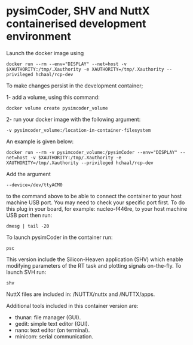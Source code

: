 # pysimCoder, SHV and NuttX containerised development environment
 
Launch the docker image using
```
docker run --rm --env="DISPLAY" --net=host -v $XAUTHORITY:/tmp/.Xauthority -e XAUTHORITY=/tmp/.Xauthority --privileged hchaal/rcp-dev
```

To make changes persist in the development container;

1- add a volume, using this command:
```
docker volume create pysimcoder_volume
```
2- run your docker image with the following argument:
```
-v pysimcoder_volume:/location-in-container-filesystem
```
An example is given below:
```
docker run --rm -v pysimcoder_volume:/pysimCoder --env="DISPLAY" --net=host -v $XAUTHORITY:/tmp/.Xauthority -e XAUTHORITY=/tmp/.Xauthority --privileged hchaal/rcp-dev
```

Add the argument
```
--device=/dev/ttyACM0
```
to the command above to be able to connect the container to your host machine USB port. 
You may need to check your specific port first. To do this plug in your board, for example: nucleo-f446re, to your host machine USB port then run:
```
dmesg | tail -20
```

To launch pysimCoder in the container run:
```
psc
```

This version include the Silicon-Heaven application (SHV) which enable modifying parameters of the RT task and plotting signals on-the-fly. To launch SVH run:
```
shv
```

NuttX files are included in: /NUTTX/nuttx and /NUTTX/apps.

Additional tools included in this container version are:

- thunar: file manager (GUI).
- gedit: simple text editor (GUI).
- nano: text editor (on terminal).
- minicom: serial communication.





